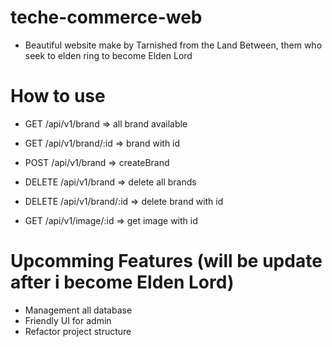 # teche-commerce-web
- Beautiful website make by Tarnished from the Land Between, them who seek to elden ring to become Elden Lord
# How to use

- GET /api/v1/brand => all brand available
- GET /api/v1/brand/:id => brand with id
- POST  /api/v1/brand => createBrand
- DELETE /api/v1/brand => delete all brands
- DELETE /api/v1/brand/:id => delete  brand with id

- GET /api/v1/image/:id => get image with id


# Upcomming Features (will be update after i become Elden Lord)
 - Management all database
 - Friendly UI for admin
 - Refactor project structure

